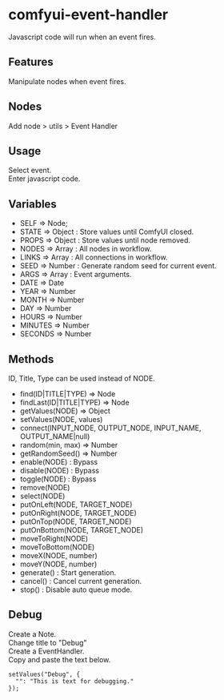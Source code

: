 # comfyui-event-handler
Javascript code will run when an event fires.  

## Features  
Manipulate nodes when event fires.  

## Nodes  
Add node > utils > Event Handler  

## Usage  
Select event.  
Enter javascript code.  

## Variables  
- SELF => Node;
- STATE => Object : Store values until ComfyUI closed.
- PROPS => Object : Store values until node removed.
- NODES => Array : All nodes in workflow.
- LINKS => Array : All connections in workflow.
- SEED => Number : Generate random seed for current event.
- ARGS => Array : Event arguments.
- DATE => Date
- YEAR => Number
- MONTH => Number
- DAY => Number
- HOURS => Number
- MINUTES => Number
- SECONDS => Number

## Methods  
ID, Title, Type can be used instead of NODE.  

- find(ID|TITLE|TYPE) => Node
- findLast(ID|TITLE|TYPE) => Node
- getValues(NODE) => Object
- setValues(NODE, values)
- connect(INPUT_NODE, OUTPUT_NODE, INPUT_NAME, OUTPUT_NAME|null)
- random(min, max) => Number
- getRandomSeed() => Number
- enable(NODE) : Bypass
- disable(NODE) : Bypass
- toggle(NODE) : Bypass
- remove(NODE)
- select(NODE)
- putOnLeft(NODE, TARGET_NODE)
- putOnRight(NODE, TARGET_NODE)
- putOnTop(NODE, TARGET_NODE)
- putOnBottom(NODE, TARGET_NODE)
- moveToRight(NODE)
- moveToBottom(NODE)
- moveX(NODE, number)
- moveY(NODE, number)
- generate() : Start generation.
- cancel() : Cancel current generation.
- stop() : Disable auto queue mode.

## Debug  
Create a Note.  
Change title to "Debug"  
Create a EventHandler.  
Copy and paste the text below.  

```
setValues("Debug", {
  "": "This is text for debugging."
});
```

